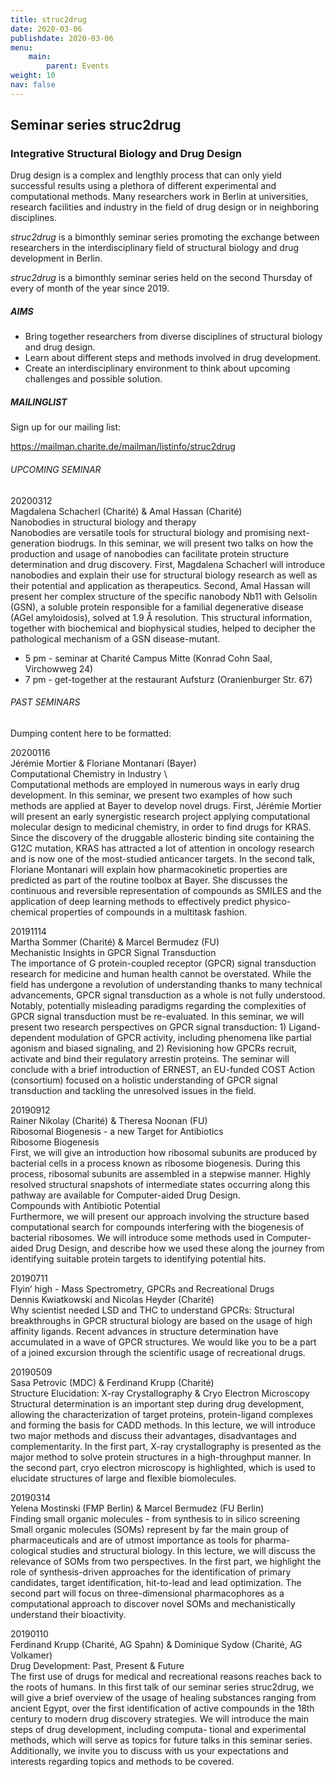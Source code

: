 ```yaml
---
title: struc2drug
date: 2020-03-06
publishdate: 2020-03-06
menu:
    main:
        parent: Events
weight: 10
nav: false
---
```



## Seminar series struc2drug

### Integrative Structural Biology and Drug Design

Drug design is a complex and lengthly process that can only yield successful results using a plethora of different
experimental and computational methods. Many researchers work in Berlin at universities, research facilities and 
industry in the field of drug design or in neighboring disciplines.

*struc2drug* is a bimonthly seminar series promoting the exchange between researchers in the interdisciplinary field 
of structural biology and drug development in Berlin.

*struc2drug* is a bimonthly seminar series held on the second Thursday of every of month of the year since 2019.

##### AIMS

- Bring together researchers from diverse disciplines of structural biology and drug design.
- Learn about different steps and methods involved in drug development.
- Create an interdisciplinary environment to think about upcoming challenges and possible solution.

##### MAILINGLIST

Sign up for our mailing list:

https://mailman.charite.de/mailman/listinfo/struc2drug


###### UPCOMING SEMINAR

20200312 \
Magdalena Schacherl (Charité) & Amal Hassan (Charité) \
Nanobodies in structural biology and therapy \
Nanobodies are versatile tools for structural biology and promising next-generation biodrugs. In this seminar, we will present two talks on how the production and usage of nanobodies can facilitate protein structure determination and drug discovery.
First, Magdalena Schacherl will introduce nanobodies and explain their use for structural biology research as well as their potential and application as therapeutics.
Second, Amal Hassan will present her complex structure of the specific nanobody Nb11 with Gelsolin (GSN), a soluble protein responsible for a familial degenerative disease (AGel amyloidosis), solved at 1.9 Å resolution. This structural information, together with biochemical and biophysical studies, helped to decipher the pathological mechanism of a GSN disease-mutant.

* 5 pm - seminar at Charité Campus Mitte (Konrad Cohn Saal, Virchowweg 24)
* 7 pm - get-together at the restaurant Aufsturz (Oranienburger Str. 67)

###### PAST SEMINARS

Dumping content here to be formatted: 

20200116 \
Jérémie Mortier & Floriane Montanari (Bayer) \
Computational Chemistry in Industry \  
Computational methods are employed in numerous ways in early drug development. In this seminar, we present two examples of how such methods are applied at Bayer to develop novel drugs. 
First, Jérémie Mortier will present an early synergistic research project applying computational molecular design to medicinal chemistry, in order to find drugs for KRAS. Since the discovery of the druggable allosteric binding site containing the G12C mutation, KRAS has attracted a lot of attention in oncology research and is now one of the most-studied anticancer targets. 
In the second talk, Floriane Montanari will explain how pharmacokinetic properties are predicted as part of the routine toolbox at Bayer. She discusses the continuous and reversible representation of compounds as SMILES and the application of deep learning methods to effectively predict physico-chemical properties of compounds in a multitask fashion. 


20191114 \
Martha Sommer (Charité) & Marcel Bermudez (FU) \
Mechanistic Insights in GPCR Signal Transduction \
The importance of G protein-coupled receptor (GPCR) signal transduction research for medicine and human health cannot be overstated. While the field has undergone a revolution of understanding thanks to many technical advancements, GPCR signal transduction as a whole is not fully understood. Notably, potentially misleading paradigms regarding the complexities of GPCR signal transduction must be re-evaluated. In this seminar, we will present two research perspectives on GPCR signal transduction: 1) Ligand-dependent modulation of GPCR activity, including phenomena like partial agonism and biased signaling, and 2) Revisioning how GPCRs recruit, activate and bind their regulatory arrestin proteins. The seminar will conclude with a brief introduction of ERNEST, an EU-funded COST Action (consortium) focused on a holistic understanding of GPCR signal transduction and tackling the unresolved issues in the field.

20190912 \
Rainer Nikolay (Charité) & Theresa Noonan (FU) \
Ribosomal Biogenesis - a new Target for Antibiotics \
Ribosome Biogenesis \
First, we will give an introduction how ribosomal subunits are produced by bacterial cells in a process known as ribosome biogenesis. During this process, ribosomal subunits are assembled in a stepwise manner. Highly resolved structural snapshots of intermediate states occurring along this pathway are available for Computer-aided Drug Design. \
Compounds with Antibiotic Potential \
Furthermore, we will present our approach involving the structure based computational search for compounds interfering with the biogenesis of bacterial ribosomes. We will introduce some methods used in Computer-aided Drug Design, and describe how we used these along the journey from identifying suitable protein targets to identifying potential hits.

20190711 \
Flyin’ high - Mass Spectrometry, GPCRs and Recreational Drugs \
Dennis Kwiatkowski and Nicolas Heyder  (Charité) \
Why scientist needed LSD and THC to understand GPCRs: Structural breakthroughs in GPCR structural biology are based on the usage of high affinity ligands. Recent advances in structure determination have accumulated in a wave of GPCR structures. We would like you to be a part of a joined excursion through the scientific usage of recreational drugs.

20190509 \
Sasa Petrovic (MDC) & Ferdinand Krupp (Charité) \
Structure Elucidation: X-ray Crystallography & Cryo Electron Microscopy \
Structural determination is an important step during drug development, allowing the characterization of target proteins,  protein-ligand complexes and forming the basis for CADD methods. 
In this lecture, we will introduce two major methods and discuss their advantages, disadvantages and complementarity. In the first part,  X-ray crystallography is presented as the major method to solve protein structures in a high-throughput manner. In the second part, cryo electron microscopy is highlighted, which is used to elucidate structures of large and flexible biomolecules. 

20190314 \
Yelena Mostinski (FMP Berlin) & Marcel Bermudez (FU Berlin) \
Finding small organic molecules - from synthesis to in silico screening \
Small organic molecules (SOMs) represent by far the main group of pharmaceuticals and are of utmost importance as tools for pharma- cological studies and structural biology. In this lecture, we will discuss the relevance of SOMs from two perspectives. In the first part, we highlight the role of synthesis-driven approaches for the identification of primary candidates, target identification, hit-to-lead and lead optimization. The second part will focus on three-dimensional pharmacophores as a computational approach to discover novel SOMs and mechanistically understand their bioactivity.


20190110 \
Ferdinand Krupp (Charité, AG Spahn) & Dominique Sydow (Charité, AG Volkamer) \
Drug Development: Past, Present & Future \
The first use of drugs for medical and recreational reasons reaches back to the roots of humans. In this first talk of our seminar series struc2drug, we will give a brief overview of the usage of healing substances ranging from ancient Egypt, over the first identification of active compounds in the 18th century to modern drug discovery strategies.
We will introduce the main steps of drug development, including computa- tional and experimental methods, which will serve as topics for future talks in this seminar series. Additionally, we invite you to discuss with us your expectations and interests regarding topics and methods to be covered.  
